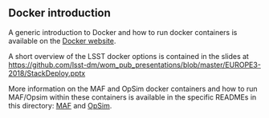 ## Docker introduction 

A generic introduction to Docker and how to run docker containers is available on
the [Docker website](https://docs.docker.com/). 

A short overview of the LSST docker options is contained in the slides at 
https://github.com/lsst-dm/wom_pub_presentations/blob/master/EUROPE3-2018/StackDeploy.pptx

More information on the MAF and OpSim docker containers and how to run MAF/Opsim within 
these containers is available in the specific READMEs in this directory: [MAF](maf_docker_readme.md) and
[OpSim](opsim4_docker_readme.md). 
